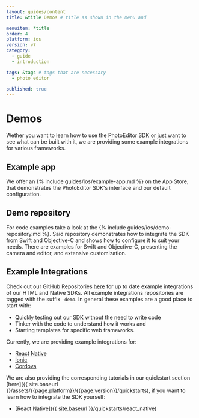 ```yaml
---
layout: guides/content
title: &title Demos # title as shown in the menu and 

menuitem: *title
order: 4
platform: ios
version: v7
category: 
  - guide
  - introduction

tags: &tags # tags that are necessary
  - photo editor 

published: true
---
```


# Demos

Wether you want to learn how to use the PhotoEditor SDK or just want to see what can be built with it, we are providing some example integrations for various frameworks.

## Example app

We offer an {% include guides/ios/example-app.md %} on the App Store, that demonstrates the PhotoEditor SDK's interface and our default configuration.

## Demo repository
For code examples take a look at the {% include guides/ios/demo-repository.md %}. Said repository demonstrates how to integrate the SDK from Swift and Objective-C and shows how to configure it to suit your needs. There are examples for Swift and Objective-C, presenting the camera and editor, and extensive customization.

## Example Integrations

Check out our GitHub Repositories [here](https://github.com/imgly/) for up to date example integrations of our HTML and Native SDKs. 
All example integrations repositories are tagged with the suffix `-demo`. In general these examples are a good place to start with:

 * Quickly testing out our SDK without the need to write code
 * Tinker with the code to understand how it works and
 * Starting templates for specific web frameworks.

 Currently, we are providing example integrations for:

  * [React Native](https://github.com/imgly/pesdk-react-native-demo) 
  * [Ionic](https://github.com/imgly/pesdk-ionic-demo)
  * [Cordova](https://github.com/imgly/pesdk-cordova-demo)

We are also providing the corresponding tutorials in our quickstart section [here]({{ site.baseurl }}/assets/{{page.platform}}/{{page.version}}/quickstarts), if you want to learn how to integrate the SDK yourself:

  * [React Native]({{ site.baseurl }}/quickstarts/react_native)
